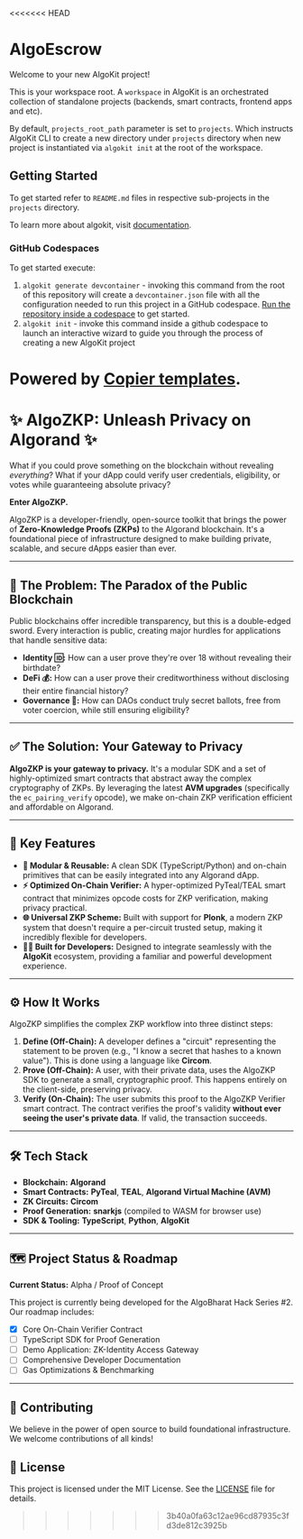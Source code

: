 <<<<<<< HEAD
# AlgoEscrow

Welcome to your new AlgoKit project!

This is your workspace root. A `workspace` in AlgoKit is an orchestrated collection of standalone projects (backends, smart contracts, frontend apps and etc).

By default, `projects_root_path` parameter is set to `projects`. Which instructs AlgoKit CLI to create a new directory under `projects` directory when new project is instantiated via `algokit init` at the root of the workspace.

## Getting Started

To get started refer to `README.md` files in respective sub-projects in the `projects` directory.

To learn more about algokit, visit [documentation](https://github.com/algorandfoundation/algokit-cli/blob/main/docs/algokit.md).

### GitHub Codespaces

To get started execute:

1. `algokit generate devcontainer` - invoking this command from the root of this repository will create a `devcontainer.json` file with all the configuration needed to run this project in a GitHub codespace. [Run the repository inside a codespace](https://docs.github.com/en/codespaces/getting-started/quickstart) to get started.
2. `algokit init` - invoke this command inside a github codespace to launch an interactive wizard to guide you through the process of creating a new AlgoKit project

Powered by [Copier templates](https://copier.readthedocs.io/en/stable/).
=======
# ✨ AlgoZKP: Unleash Privacy on Algorand ✨


What if you could prove something on the blockchain without revealing *everything*? What if your dApp could verify user credentials, eligibility, or votes while guaranteeing absolute privacy?

**Enter AlgoZKP.**

AlgoZKP is a developer-friendly, open-source toolkit that brings the power of **Zero-Knowledge Proofs (ZKPs)** to the Algorand blockchain. It's a foundational piece of infrastructure designed to make building private, scalable, and secure dApps easier than ever.

-----

## 🚫 The Problem: The Paradox of the Public Blockchain

Public blockchains offer incredible transparency, but this is a double-edged sword. Every interaction is public, creating major hurdles for applications that handle sensitive data:

  * **Identity 🆔:** How can a user prove they're over 18 without revealing their birthdate?
  * **DeFi 💰:** How can a user prove their creditworthiness without disclosing their entire financial history?
  * **Governance 🤫:** How can DAOs conduct truly secret ballots, free from voter coercion, while still ensuring eligibility?

-----

##  ✅ The Solution: Your Gateway to Privacy

**AlgoZKP is your gateway to privacy.** It's a modular SDK and a set of highly-optimized smart contracts that abstract away the complex cryptography of ZKPs. By leveraging the latest **AVM upgrades** (specifically the `ec_pairing_verify` opcode), we make on-chain ZKP verification efficient and affordable on Algorand.

-----

## 🚀 Key Features

  * **🧩 Modular & Reusable:** A clean SDK (TypeScript/Python) and on-chain primitives that can be easily integrated into any Algorand dApp.
  * **⚡ Optimized On-Chain Verifier:** A hyper-optimized PyTeal/TEAL smart contract that minimizes opcode costs for ZKP verification, making privacy practical.
  * **🌐 Universal ZKP Scheme:** Built with support for **Plonk**, a modern ZKP system that doesn't require a per-circuit trusted setup, making it incredibly flexible for developers.
  * **🧑‍💻 Built for Developers:** Designed to integrate seamlessly with the **AlgoKit** ecosystem, providing a familiar and powerful development experience.

-----

##  ⚙️ How It Works

AlgoZKP simplifies the complex ZKP workflow into three distinct steps:

1.  **Define (Off-Chain):** A developer defines a "circuit" representing the statement to be proven (e.g., "I know a secret that hashes to a known value"). This is done using a language like **Circom**.
2.  **Prove (Off-Chain):** A user, with their private data, uses the AlgoZKP SDK to generate a small, cryptographic proof. This happens entirely on the client-side, preserving privacy.
3.  **Verify (On-Chain):** The user submits this proof to the AlgoZKP Verifier smart contract. The contract verifies the proof's validity **without ever seeing the user's private data**. If valid, the transaction succeeds.

-----

##  🛠️ Tech Stack

  * **Blockchain:** **Algorand**
  * **Smart Contracts:** **PyTeal**, **TEAL**, **Algorand Virtual Machine (AVM)**
  * **ZK Circuits:** **Circom**
  * **Proof Generation:** **snarkjs** (compiled to WASM for browser use)
  * **SDK & Tooling:** **TypeScript**, **Python**, **AlgoKit**


-----

##  🗺️ Project Status & Roadmap

**Current Status:** Alpha / Proof of Concept

This project is currently being developed for the AlgoBharat Hack Series \#2. Our roadmap includes:

  * [x] Core On-Chain Verifier Contract
  * [ ] TypeScript SDK for Proof Generation
  * [ ] Demo Application: ZK-Identity Access Gateway
  * [ ] Comprehensive Developer Documentation
  * [ ] Gas Optimizations & Benchmarking

-----

##  🤝 Contributing

We believe in the power of open source to build foundational infrastructure. We welcome contributions of all kinds\!

##  📄 License

This project is licensed under the MIT License. See the [LICENSE](https://www.google.com/search?q=LICENSE) file for details.
>>>>>>> 3b40a0fa63c12ae96cd87935c3fd3de812c3925b
